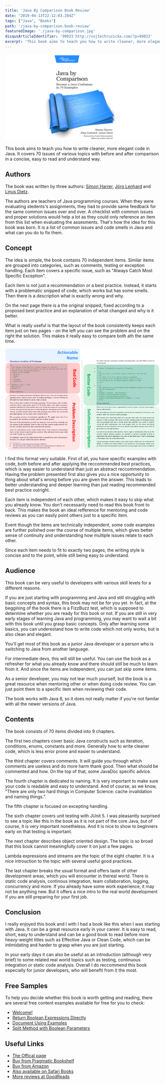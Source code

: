 ```yaml
---
title: 'Java By Comparison Book Review'
date: "2019-04-13T22:12:03.284Z"
tags: ["Java", "Books"]
path: '/java-by-comparison-book-review'
featuredImage: './java-by-comparison.jpg'
disqusArticleIdentifier: '99023 http://vojtechruzicka.com/?p=99023'
excerpt: 'This book aims to teach you how to write cleaner, more elegant code in Java. It covers 70 issues of various topics with before and after comparison in a concise, easy to read and understand way.'
---
```


![Java By Comparison](java-by-comparison.jpg)

This book aims to teach you how to write cleaner, more elegant code in Java. It covers 70 issues of various topics with before and after comparison in a concise, easy to read and understand way.

## Authors
The book was written by three authors: [Simon Harrer](https://twitter.com/simonharrer), [Jörg Lenhard](https://joerglenhard.wordpress.com/) and [Linus Dietz](https://lynyus.org/).

The authors are teachers of Java programming courses. When they were evaluating stedents's assignments, they had to provide same feedback for the same common issues over and over. A checklist with common issues and proper solutions would help a lot as they could only reference an item from this list when evaluating the assesments. That's how the idea for this book was born. It is a list of common issues and code smells in Java and what can you do to fix them.

## Concept
The idea is simple, the book contains 70 independent items. Similar items are grouped into categories, such as comments, testing or exception handling.  Each item covers a specific issue, such as "Always Catch Most Specific Exception".

Each item is not just a recommendation or a best practice. Instead, it starts with a problematic snipped of code, which works but has some smells. Then there is a description what is exactly wrong and why.

On the next page there is a the original snipped, fixed according to a proposed best practice and an explanation of what changed and why is it better.

What is really useful is that the layout of the book consistently keeps each item just on two pages - on the left you can see the problem and on the right the solution. This makes it really easy to compare both ath the same time.

![Comparison: Before and after](comparison.png)

I find this format very suitable. First of all, you have specific examples with code, both before and after applying the reccommended best practices, which is way easier to understand than just an abstract reccommendation. Having the problem presented first also gives you a nice opportunity to thing about what's wrong before you are given the answer. This leads to better understanding and deeper learning than just reading recommended best practice outright.

Each item is independent of each other, which makes it easy to skip what you already know. You don't necessarily need to read this book front to back. This makes the book an ideal refference for mentoring and code reviews as you can easily point others just to a specific item.

Event though the items are technically independent, some code examples are further polished over the course of multiple items, which gives better sense of continuity and understanding how multiple issues relate to each other.

Since each item needs to fit to exactly two pages, the writing style is concise and to the point, while still being easy to understand.

## Audience
This book can be very useful to developers with various skill levels for a different reasons.

If you are just starting with programming and Java and still struggling with basic concepts and syntax, this book may not be for you yet. In fact, at the beggining of the book there is a FizzBuzz test, which is supposed to determine whether you are ready for this book or not. If you are still in very early stages of learning Java and programming, you may want to wait a bit with this book until you grasp basic concepts. Only after learning some basics, you can underestand how to write code which not only works, but is also clean and elegant.

You'll get most of this book as a junior Java developer or a person who is switching to Java from another language.

For intermediate devs, this will still be useful. You can use the book as a refresher for what you already know and there should still be much to learn from it. And since the items are independent, you can just skip some items.

As a senior developer, you may not lear much yourself, but the book is a great resource when mentoring other or when doing code review. You can just point them to a specific item when reviewing their code. 

The book works with Java 8, so it does not really matter if you're not familar with all the newer versions of Java.

## Contents
The book consists of 70 items divided into 9 chapters.

The first two chapters cover basic Java constructs such as iteration, conditions, enums, constants and more. Generally how to write cleaner code, which is less error prone and easier to understand.

The third chapter covers comments. It will guide you through which comments are useless and do more harm thank good. Then what should be commented and how. On the top of that, some JavaDoc specific advice.

The fourth chapter is dedicated to naming. It is very important to make sure your code is readable and easy to understand. And of course, as we know, "There are only two hard things in Computer Science: cache invalidation and naming things.".

The fifth chapter is focused on excepting handling.

The sixth chapter covers unit testing with JUnit 5. I was pleasantly surprised to see a topic like this in the book as it is not part of the core Java, but of course, it is very important nonetheless. And it is nice to show to beginners early on that testing is important.

The next chapter describes object oriented design. The topic is so broad that this book cannot meaningfully cover it on just a few pages.

Lambda expressions and streams are the topic of the eight chapter. It is a nice introuction to the topic with several useful good practices.

The last chapter breaks the usual format and offers taste of other development areas, which you will encounter in thereal world. There is static code analysis, continous integration, team collaboration, logging, concurrency and more. If you already have some work experience, it may not be anything new. But it offers a nice intro to the real world development if you are still preparing for your first job.

## Conclusion
I really enjoyed this book and I with I had a book like this when I was starting with Java. It can be a great resource early in your career. It is easy to read, short, easy to understand and can be a good book to read before more heavy-weight titles such as Effective Java or Clean Code, which can be intimidating and harder to grasp when you are just starting.

In your early days it can also be useful as an introduction (although very brief) to some related real world topics such as testing, continuous integration or static code analysis. Overall I do reccommend this book especially for junior developers, who will benefit from it the most.

## Free Samples
To help you decide whether this book is worth getting and reading, there are several free content examples available for free for you to check:

- [Welcome!](http://media.pragprog.com/titles/javacomp/preface.pdf)
- [Return Boolean Expressions Directly](http://media.pragprog.com/titles/javacomp/boolean.pdf)
- [Document Using Examples](http://media.pragprog.com/titles/javacomp/examples.pdf)
- [Split Method with Boolean Parameters](http://media.pragprog.com/titles/javacomp/split.pdf)

## Useful Links
- [The Offical page](https://java.by-comparison.com/)
- [Buy from Pragmatic Bookshelf](https://pragprog.com/book/javacomp/java-by-comparison)
- [Buy from Amazon](https://www.amazon.com/Java-Comparison-Become-Craftsman-Examples/dp/1680502875/)
- [Also available on Safari Books](http://shop.oreilly.com/product/9781680502879.do)
- [More reviews at GoodReads](https://www.goodreads.com/book/show/39339133-java-by-comparison)